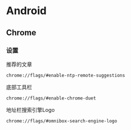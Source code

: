 # Android

## Chrome

### 设置

推荐的文章

```
chrome://flags/#enable-ntp-remote-suggestions
```

底部工具栏

```
chrome://flags/#enable-chrome-duet
```

地址栏搜索引擎Logo

```
chrome://flags/#omnibox-search-engine-logo
```